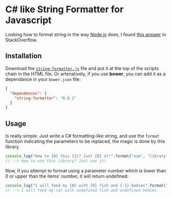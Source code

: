 C# like String Formatter for Javascript
================

Looking how to format string in the way [Node.js](http://nodejs.org/api/util.html#util_util_format_format) does, I found [this answer](http://stackoverflow.com/a/4673436) in StackOverflow.

Installation
-----

Download the [`string-formatter.js`](https://raw.githubusercontent.com/pandres95/string-formatter/master/string-formatter.js) file and put it at the top of the scripts chain in the HTML file. Or artenatively, if you use **bower**, you can add it as a dependance in your `bower.json` file:

```json
{
  "dependences": {
    "string-formatter": "0.0.1"
  }
}
```

Usage
-----

Is really simple. Just write a C# formatting-like string, and use the `format` function indicating the parameters to be replaced, the magic is done by this library.

```javascript
console.log("How to {0} this {1}? Just {0} it!".format("use", "library"));
// --> How to use this library? Just use it!
```

Now, if you attempt to format using a parameter number which is lower than 0 or upper than the items' number, it will return undefined:

```javascript
console.log("I will feed my {0} with {9} fish and {-1} bodies".format("cat", "fresh", "dead"));
// --> I will feed my cat with undefined fish and undefined bodies
```
